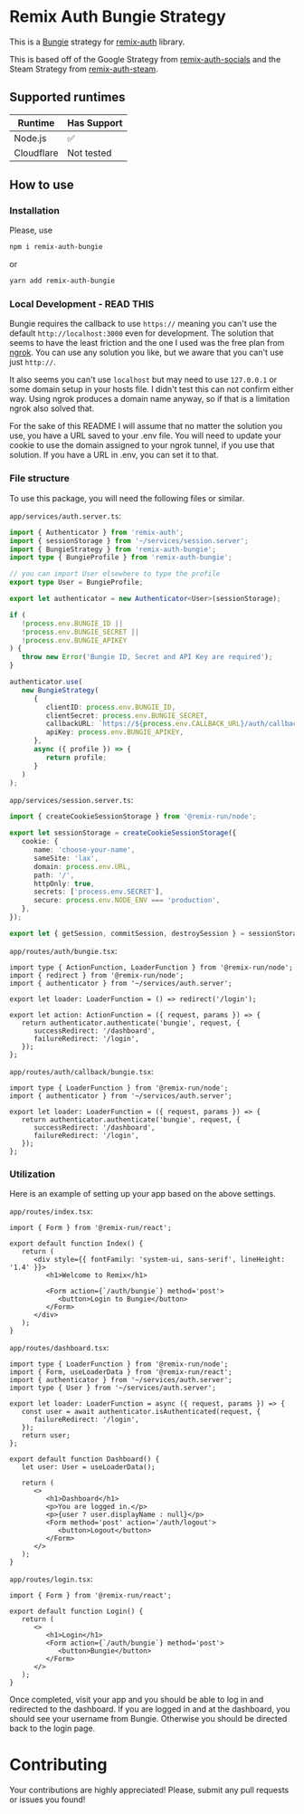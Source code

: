 # Remix Auth Bungie Strategy

This is a [Bungie](https://bungie.net/) strategy for [remix-auth](https://github.com/sergiodxa/remix-auth) library.

This is based off of the Google Strategy from [remix-auth-socials](https://github.com/TheRealFlyingCoder/remix-auth-socials) and the Steam Strategy from [remix-auth-steam](https://github.com/Andreychik32/remix-auth-steam).

## Supported runtimes

| Runtime    | Has Support |
| ---------- | ----------- |
| Node.js    | ✅          |
| Cloudflare | Not tested  |

## How to use

### Installation

Please, use

```bash
npm i remix-auth-bungie
```

or

```bash
yarn add remix-auth-bungie
```

### Local Development - READ THIS

Bungie requires the callback to use `https://` meaning you can't use the default `http://localhost:3000` even for development. The solution that seems to have the least friction and the one I used was the free plan from [ngrok](https://ngrok.com/). You can use any solution you like, but we aware that you can't use just `http://`.

It also seems you can't use `localhost` but may need to use `127.0.0.1` or some domain setup in your hosts file. I didn't test this can not confirm either way. Using ngrok produces a domain name anyway, so if that is a limitation ngrok also solved that.

For the sake of this README I will assume that no matter the solution you use, you have a URL saved to your .env file. You will need to update your cookie to use the domain assigned to your ngrok tunnel, if you use that solution. If you have a URL in .env, you can set it to that.

### File structure

To use this package, you will need the following files or similar.

`app/services/auth.server.ts`:

```ts
import { Authenticator } from 'remix-auth';
import { sessionStorage } from '~/services/session.server';
import { BungieStrategy } from 'remix-auth-bungie';
import type { BungieProfile } from 'remix-auth-bungie';

// you can import User elsewhere to type the profile
export type User = BungieProfile;

export let authenticator = new Authenticator<User>(sessionStorage);

if (
   !process.env.BUNGIE_ID ||
   !process.env.BUNGIE_SECRET ||
   !process.env.BUNGIE_APIKEY
) {
   throw new Error('Bungie ID, Secret and API Key are required');
}

authenticator.use(
   new BungieStrategy(
      {
         clientID: process.env.BUNGIE_ID,
         clientSecret: process.env.BUNGIE_SECRET,
         callbackURL: `https://${process.env.CALLBACK_URL}/auth/callback/bungie`,
         apiKey: process.env.BUNGIE_APIKEY,
      },
      async ({ profile }) => {
         return profile;
      }
   )
);
```

`app/services/session.server.ts`:

```ts
import { createCookieSessionStorage } from '@remix-run/node';

export let sessionStorage = createCookieSessionStorage({
   cookie: {
      name: 'choose-your-name',
      sameSite: 'lax',
      domain: process.env.URL,
      path: '/',
      httpOnly: true,
      secrets: ['process.env.SECRET'],
      secure: process.env.NODE_ENV === 'production',
   },
});

export let { getSession, commitSession, destroySession } = sessionStorage;
```

`app/routes/auth/bungie.tsx`:

```tsx
import type { ActionFunction, LoaderFunction } from '@remix-run/node';
import { redirect } from '@remix-run/node';
import { authenticator } from '~/services/auth.server';

export let loader: LoaderFunction = () => redirect('/login');

export let action: ActionFunction = ({ request, params }) => {
   return authenticator.authenticate('bungie', request, {
      successRedirect: '/dashboard',
      failureRedirect: '/login',
   });
};
```

`app/routes/auth/callback/bungie.tsx`:

```tsx
import type { LoaderFunction } from '@remix-run/node';
import { authenticator } from '~/services/auth.server';

export let loader: LoaderFunction = ({ request, params }) => {
   return authenticator.authenticate('bungie', request, {
      successRedirect: '/dashboard',
      failureRedirect: '/login',
   });
};
```

### Utilization

Here is an example of setting up your app based on the above settings.

`app/routes/index.tsx`:

```tsx
import { Form } from '@remix-run/react';

export default function Index() {
   return (
      <div style={{ fontFamily: 'system-ui, sans-serif', lineHeight: '1.4' }}>
         <h1>Welcome to Remix</h1>

         <Form action={`/auth/bungie`} method='post'>
            <button>Login to Bungie</button>
         </Form>
      </div>
   );
}
```

`app/routes/dashboard.tsx`:

```tsx
import type { LoaderFunction } from '@remix-run/node';
import { Form, useLoaderData } from '@remix-run/react';
import { authenticator } from '~/services/auth.server';
import type { User } from '~/services/auth.server';

export let loader: LoaderFunction = async ({ request, params }) => {
   const user = await authenticator.isAuthenticated(request, {
      failureRedirect: '/login',
   });
   return user;
};

export default function Dashboard() {
   let user: User = useLoaderData();

   return (
      <>
         <h1>Dashboard</h1>
         <p>You are logged in.</p>
         <p>{user ? user.displayName : null}</p>
         <Form method='post' action='/auth/logout'>
            <button>Logout</button>
         </Form>
      </>
   );
}
```

`app/routes/login.tsx`:

```tsx
import { Form } from '@remix-run/react';

export default function Login() {
   return (
      <>
         <h1>Login</h1>
         <Form action={`/auth/bungie`} method='post'>
            <button>Bungie</button>
         </Form>
      </>
   );
}
```

Once completed, visit your app and you should be able to log in and redirected to the dashboard. If you are logged in and at the dashboard, you should see your username from Bungie. Otherwise you should be directed back to the login page.

# Contributing

Your contributions are highly appreciated! Please, submit any pull requests or issues you found!
